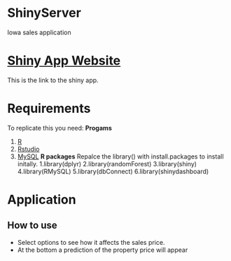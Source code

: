 # ShinyServer
Iowa sales application

# [Shiny App Website](http://35.246.21.243)
This is the link to the shiny app.

# Requirements 
To replicate this you need:
**Progams**
1. [R](https://cran.r-project.org/mirrors.html)
2. [Rstudio](https://www.rstudio.com/products/rstudio/download/)
3. [MySQL](https://dev.mysql.com/downloads/)
**R packages** Repalce the library() with install.packages to install initally.
1.library(dplyr)
2.library(randomForest)
3.library(shiny)
4.library(RMySQL)
5.library(dbConnect)
6.library(shinydashboard)

# Application
## How to use 
- Select options to see how it affects the sales price.
- At the bottom a prediction of the property price will appear



